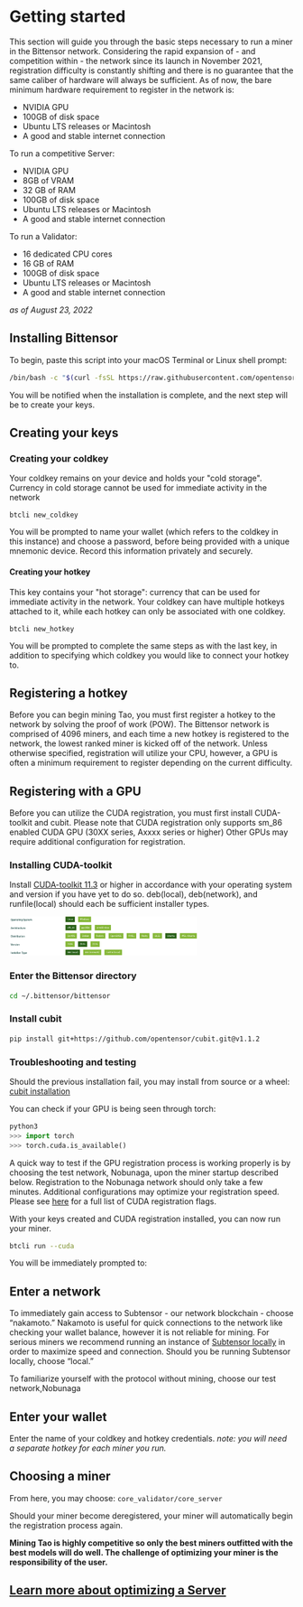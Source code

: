 # Getting started

This section will guide you through the basic steps necessary to run a miner in the Bittensor network. Considering the rapid expansion of - and competition within - the network since its launch in November 2021, registration difficulty is constantly shifting and there is no guarantee that the same caliber of hardware will always be sufficient. As of now, the bare minimum hardware requirement to register in the network is:

- NVIDIA GPU
- 100GB of disk space
- Ubuntu LTS releases or Macintosh 
- A good and stable internet connection 

To run a competitive Server:

- NVIDIA GPU 
- 8GB of VRAM
- 32 GB of RAM
- 100GB of disk space
- Ubuntu LTS releases or Macintosh 
- A good and stable internet connection 

To run a Validator:

- 16 dedicated CPU cores
- 16 GB of RAM
- 100GB of disk space
- Ubuntu LTS releases or Macintosh 
- A good and stable internet connection 

*as of August 23, 2022*



## Installing Bittensor


To begin, paste this script into your macOS Terminal or Linux shell prompt:


```bash
/bin/bash -c "$(curl -fsSL https://raw.githubusercontent.com/opentensor/bittensor/master/scripts/install.sh)"
```


You will be notified when the installation is complete, and the next step will be to create your keys.


## Creating your keys
### Creating your coldkey


Your coldkey remains on your device and holds your "cold storage". Currency in cold storage cannot be used for immediate activity in the network 


```
btcli new_coldkey
```


You will be prompted to name your wallet (which refers to the coldkey in this instance) and choose a password, before being provided with a unique mnemonic device. Record this information privately and securely.


#### Creating your hotkey


This key contains your "hot storage": currency that can be used for immediate activity in the network. Your coldkey can have multiple hotkeys attached to it,  while each hotkey can only be associated with one coldkey. 


```
btcli new_hotkey
```


You will be prompted to complete the same steps as with the last key, in addition to specifying which coldkey you would like to connect your hotkey to. 


## Registering a hotkey

Before you can begin mining Tao, you must first register a hotkey to the network by solving the proof of work (POW). The Bittensor network is comprised of 4096 miners, and each time a new hotkey is registered to the network, the lowest ranked miner is kicked off of the network. Unless otherwise specified, registration will utilize your CPU, however, a GPU is often a minimum requirement to register depending on the current difficulty.

## Registering with a GPU

Before you can utilize the CUDA registration, you must first install CUDA-toolkit and cubit. Please note that CUDA registration only supports sm_86 enabled CUDA GPU (30XX series, Axxxx series or higher) Other GPUs may require additional configuration for registration.

### Installing CUDA-toolkit

Install [CUDA-toolkit 11.3](https://developer.nvidia.com/cuda-downloads?target_os=Linux&target_arch=x86_64&Distribution=Ubuntu&target_version=20.04&target_type=deb_local) or higher in accordance with your operating system and version if you have yet to do so. deb(local), deb(network), and runfile(local) should each be sufficient installer types.

<img src="toolkit.png" width="66%" height="66%" />


### Enter the Bittensor directory

```bash
cd ~/.bittensor/bittensor
```

### Install cubit

```bash
pip install git+https://github.com/opentensor/cubit.git@v1.1.2
```

### Troubleshooting and testing

Should the previous installation fail, you may install from source or a wheel: [cubit installation](https://github.com/opentensor/cubit/#install)

You can check if your GPU is being seen through torch:
```python
python3
>>> import torch
>>> torch.cuda.is_available()
```

A quick way to test if the GPU registration process is working properly is by choosing the test network, Nobunaga, upon the miner startup described below. Registration to the Nobunaga network should only take a few minutes. Additional configurations may optimize your registration speed. Please see [here](Arguments.md#cuda) for a full list of CUDA registration flags.

With your keys created and CUDA registration installed, you can now run your miner. 

```bash
btcli run --cuda
```

You will be immediately prompted to: 


## Enter a network


To immediately gain access to Subtensor - our network blockchain - choose “nakamoto.” Nakamoto is useful for quick connections to the network like checking your wallet balance, however it is not reliable for mining. For serious miners we recommend running an instance of [Subtensor locally](cli/Subtensor.md) in order to maximize speed and connection. Should you be running Subtensor locally, choose “local.”

To familiarize yourself with the protocol without mining, choose our test network,Nobunaga


## Enter your wallet

Enter the name of your coldkey and hotkey credentials. *note: you will need a separate hotkey for each miner you run.*


## Choosing a miner

From here, you may choose: ``core_validator/core_server``

Should your miner become deregistered, your miner will automatically begin the registration process again.

**Mining Tao is highly competitive so only the best miners outfitted with the best models will do well. The challenge of optimizing your miner is the responsibility of the user.**

## [Learn more about optimizing a Server](css/ServerCustomization.md)
